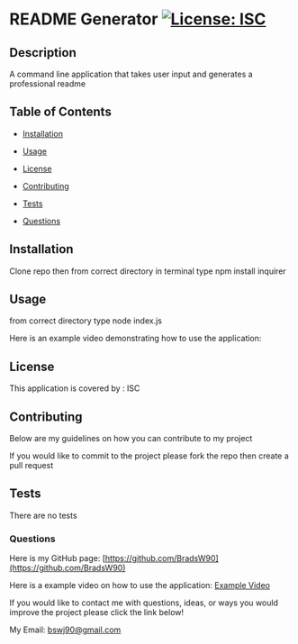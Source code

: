 # README Generator [![License: ISC](https://img.shields.io/badge/License-ISC-blue.svg)](https://opensource.org/licenses/ISC)

  ## Description

  A command line application that takes user input and generates a professional readme

  ## Table of Contents

  - [Installation](#Installation)

  - [Usage](#Usage)

  - [License](#License)

  - [Contributing](#Contributing)

  - [Tests](#Tests)

  - [Questions](#Questions)

  ## Installation

  Clone repo then from correct directory in terminal type npm install inquirer

  ## Usage

  from correct directory type node index.js

  Here is an example video demonstrating how to use the application: 

  ## License

  This application is covered by : ISC

  ## Contributing

  Below are my guidelines on how you can contribute to my project

  If you would like to commit to the project please fork the repo then create a pull request

  ## Tests

  There are no tests

  ### Questions

  Here is my GitHub page: [https://github.com/BradsW90](https://github.com/BradsW90)

Here is a example video on how to use the application: [Example Video](https://drive.google.com/file/d/1PdHnNiqTsmfTl0Xx6q23HouqjAHyZp0k/view?usp=sharing)

  If you would like to contact me with questions, ideas, or ways you would improve the project please click the link below!

  My Email: [bswj90@gmail.com](mailto:bswj90@gmail.com)
  
  